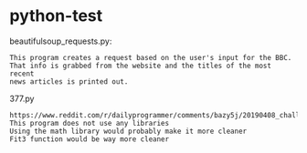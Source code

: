 # python-test
beautifulsoup_requests.py:

    This program creates a request based on the user's input for the BBC.
    That info is grabbed from the website and the titles of the most recent
    news articles is printed out.

377.py

    https://www.reddit.com/r/dailyprogrammer/comments/bazy5j/20190408_challenge_377_easy_axisaligned_crate/
    This program does not use any libraries
    Using the math library would probably make it more cleaner
    Fit3 function would be way more cleaner
